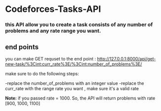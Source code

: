# Codeforces-Tasks-API

### this API allow you to create a task consists of any number of problems and any rate range you want.

## end points
you can make GET requset to the end point : http://127.0.0.1:8000/api/get-new-task/%3Cint:curr_rate%3E/%3Cint:number_of_problems%3E/

make sure to do the following steps:

-replace the number_of_problems with an integer value
-replace the curr_rate with the range rate you want , make sure it's a valid rate

**Note:** if you passed rate = 1000. So, the API will return problems with rate [900, 1000, 1100]
